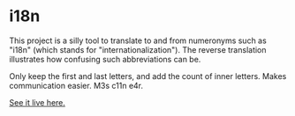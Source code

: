 # i18n
This project is a silly tool to translate to and from numeronyms such as "i18n" (which stands for "internationalization"). The reverse translation illustrates how confusing such abbreviations can be.

Only keep the first and last letters, and add the count of inner letters. Makes communication easier. M3s c11n e4r.

[See it live here.](https://piellardj.github.io/i18n)
